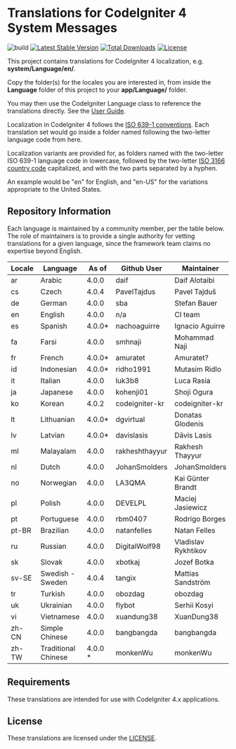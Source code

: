 # Translations for CodeIgniter 4 System Messages

![build](https://github.com/codeigniter4/translations/workflows/build/badge.svg?branch=develop)
[![Latest Stable Version](https://poser.pugx.org/codeigniter4/translations/v)](//packagist.org/packages/codeigniter4/translations)
[![Total Downloads](https://poser.pugx.org/codeigniter4/translations/downloads)](//packagist.org/packages/codeigniter4/translations)
[![License](https://poser.pugx.org/codeigniter4/translations/license)](//packagist.org/packages/codeigniter4/translations)

This project contains translations for CodeIgniter 4 localization, e.g. **system/Language/en/**.

Copy the folder(s) for the locales you are interested in, from inside the **Language** folder of
this project to your **app/Language/** folder.

You may then use the CodeIgniter Language class to reference the translations
directly. See the [User Guide](https://codeigniter4.github.io/CodeIgniter4/outgoing/localization.html).

Localization in CodeIgniter 4 follows the [ISO 639-1 conventions](https://en.wikipedia.org/wiki/List_of_ISO_639-1_codes). Each translation set would go inside a folder named following the two-letter language code from here.

Localization variants are provided for, as folders named with the two-letter ISO 639-1 language code in
lowercase, followed by the two-letter [ISO 3166 country code](https://en.wikipedia.org/wiki/ISO_3166-1)
capitalized, and with the two parts separated by a hyphen.

An example would be "en" for English, and "en-US" for the variations appropriate to the United States.

## Repository Information

Each language is maintained by a community member, per the table below. The role of maintainers is to
provide a single authority for vetting translations for a given language, since the framework team
claims no expertise beyond English.

| Locale   | Language             | As of       | Github User       | Maintainer
| -------- | -------------------- | ----------- | ----------------- | -------------------------
| ar       | Arabic               | 4.0.0       | daif              | Daif Alotaibi
| cs       | Czech                | 4.0.4       | PavelTajdus       | Pavel Tajduš
| de       | German               | 4.0.0       | sba               | Stefan Bauer
| en       | English              | 4.0.0       | n/a               | CI team
| es       | Spanish              | 4.0.0*      | nachoaguirre      | Ignacio Aguirre
| fa       | Farsi                | 4.0.0       | smhnaji           | Mohammad Naji
| fr       | French               | 4.0.0*      | amuratet          | Amuratet?
| id       | Indonesian           | 4.0.0*      | ridho1991         | Mutasim Ridlo
| it       | Italian              | 4.0.0       | luk3b8            | Luca Rasia
| ja       | Japanese             | 4.0.0       | kohenji01         | Shoji Ogura
| ko       | Korean               | 4.0.2       | codeigniter-kr    | codeigniter-kr
| lt       | Lithuanian           | 4.0.0*      | dgvirtual         | Donatas Glodenis
| lv       | Latvian              | 4.0.0*      | davislasis        | Dāvis Lasis
| ml       | Malayalam            | 4.0.0       | rakheshthayyur    | Rakhesh Thayyur
| nl       | Dutch                | 4.0.0       | JohanSmolders     | JohanSmolders
| no       | Norwegian            | 4.0.0       | LA3QMA            | Kai Günter Brandt
| pl       | Polish               | 4.0.0       | DEVELPL           | Maciej Jasiewicz
| pt       | Portuguese           | 4.0.0       | rbm0407           | Rodrigo Borges
| pt-BR    | Brazilian            | 4.0.0       | natanfelles       | Natan Felles
| ru       | Russian              | 4.0.0       | DigitalWolf98     | Vladislav Rykhtikov
| sk       | Slovak               | 4.0.0       | xbotkaj           | Jozef Botka
| sv-SE    | Swedish - Sweden     | 4.0.4       | tangix            | Mattias Sandström
| tr       | Turkish              | 4.0.0       | obozdag           | obozdag
| uk       | Ukrainian            | 4.0.0       | flybot            | Serhii Kosyi
| vi       | Vietnamese           | 4.0.0       | xuandung38        | XuanDung38
| zh-CN    | Simple Chinese       | 4.0.0       | bangbangda        | bangbangda
| zh-TW    | Traditional Chinese  | 4.0.0 *     | monkenWu          | monkenWu

## Requirements

These translations are intended for use with CodeIgniter 4.x applications.

## License

These translations are licensed under the [LICENSE](LICENSE).

